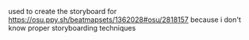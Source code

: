 used to create the storyboard for https://osu.ppy.sh/beatmapsets/1362028#osu/2818157 because i don't know proper storyboarding techniques